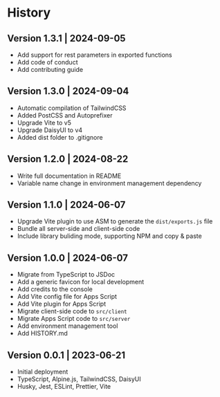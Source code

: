 # History

## Version 1.3.1 | 2024-09-05

- Add support for rest parameters in exported functions
- Add code of conduct
- Add contributing guide

## Version 1.3.0 | 2024-09-04

- Automatic compilation of TailwindCSS
- Added PostCSS and Autoprefixer
- Upgrade Vite to v5
- Upgrade DaisyUI to v4
- Added dist folder to .gitignore

## Version 1.2.0 | 2024-08-22

- Write full documentation in README
- Variable name change in environment management dependency

## Version 1.1.0 | 2024-06-07

- Upgrade Vite plugin to use ASM to generate the `dist/exports.js` file
- Bundle all server-side and client-side code
- Include library buliding mode, supporting NPM and copy & paste

## Version 1.0.0 | 2024-06-07

- Migrate from TypeScript to JSDoc
- Add a generic favicon for local development
- Add credits to the console
- Add Vite config file for Apps Script
- Add Vite plugin for Apps Script
- Migrate client-side code to `src/client`
- Migrate Apps Script code to `src/server`
- Add environment management tool
- Add HISTORY.md

## Version 0.0.1 | 2023-06-21

- Initial deployment
- TypeScript, Alpine.js, TailwindCSS, DaisyUI
- Husky, Jest, ESLint, Prettier, Vite
